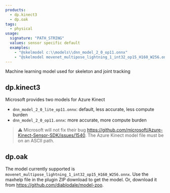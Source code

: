 ```yaml
---
products:
  - dp.kinect3
  - dp.oak
tags:
  - physical
usage:
  signature: "PATH_STRING"
  values: sensor specific default
  examples:
    - "@skelmodel c:\\models\\dnn_model_2_0_op11.onnx"
    - "@skelmodel movenet_multipose_lightning_1_int32_op15_H160_W256.onnx"
---
```


Machine learning model used for skeleton and joint tracking

## dp.kinect3

Microsoft provides two models for Azure Kinect

* `dnn_model_2_0_lite_op11.onnx`: default, less accurate, less compute burden
* `dnn_model_2_0_op11.onnx`: more accurate, more compute burden

> :warning: Microsoft will not fix their bug
> <https://github.com/microsoft/Azure-Kinect-Sensor-SDK/issues/1540>.
> The Azure Kinect model file must be on an ASCII path.

## dp.oak

The model currently supported is `movenet_multipose_lightning_1_int32_op15_H160_W256.onnx`.
Use the maxhelp file in the plugin ZIP download to get the model. Or, download it from
<https://github.com/diablodale/model-zoo>.
